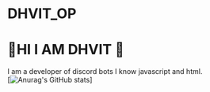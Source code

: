 # DHVIT_OP
# 👋HI I AM DHVIT 👋
I am a developer of discord bots I know javascript and html. <br >
[![Anurag's GitHub stats](https://github-readme-stats.vercel.app/api?dhvitOP=anuraghazra)] 
